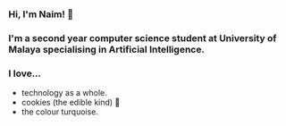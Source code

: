 ### Hi, I'm Naim! 👋

### I'm a second year computer science student at University of Malaya specialising in Artificial Intelligence.

### I love...

- technology as a whole.
- cookies (the edible kind) 🍪
- the colour turquoise.
